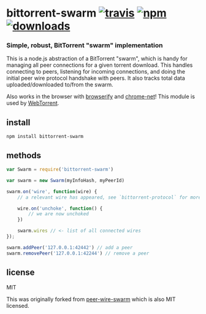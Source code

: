 # bittorrent-swarm [![travis][travis-image]][travis-url] [![npm][npm-image]][npm-url] [![downloads][downloads-image]][downloads-url]

[travis-image]: https://img.shields.io/travis/feross/bittorrent-swarm.svg?style=flat
[travis-url]: https://travis-ci.org/feross/bittorrent-swarm
[npm-image]: https://img.shields.io/npm/v/bittorrent-swarm.svg?style=flat
[npm-url]: https://npmjs.org/package/bittorrent-swarm
[downloads-image]: https://img.shields.io/npm/dm/bittorrent-swarm.svg?style=flat
[downloads-url]: https://npmjs.org/package/bittorrent-swarm

### Simple, robust, BitTorrent "swarm" implementation

This is a node.js abstraction of a BitTorrent "swarm", which is handy for
managing all peer connections for a given torrent download. This handles
connecting to peers, listening for incoming connections, and doing the initial
peer wire protocol handshake with peers. It also tracks total data
uploaded/downloaded to/from the swarm.

Also works in the browser with [browserify](http://browserify.org/) and
[chrome-net](https://github.com/feross/chrome-net)! This module is used by
[WebTorrent](https://github.com/feross/WebTorrent).

## install

```
npm install bittorrent-swarm
```

## methods

``` js
var Swarm = require('bittorrent-swarm')

var swarm = new Swarm(myInfoHash, myPeerId)

swarm.on('wire', function(wire) {
	// a relevant wire has appeared, see `bittorrent-protocol` for more info

	wire.on('unchoke', function() {
		// we are now unchoked
	})

	swarm.wires // <- list of all connected wires
});

swarm.addPeer('127.0.0.1:42442') // add a peer
swarm.removePeer('127.0.0.1:42244') // remove a peer
```

## license

MIT

This was originally forked from [peer-wire-swarm](https://github.com/mafintosh/peer-wire-swarm) which is also MIT licensed.
